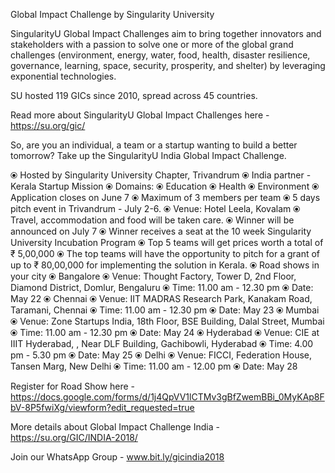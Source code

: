 Global Impact Challenge by Singularity University

SingularityU Global Impact Challenges aim to bring together innovators and stakeholders with a  passion to solve one or more of the global grand challenges (environment, energy, water, food, health, disaster resilience, governance, learning, space, security, prosperity, and shelter) by leveraging exponential technologies.

SU hosted 119 GICs since 2010, spread across 45 countries.

Read more about SingularityU Global Impact Challenges here - https://su.org/gic/

So, are you an individual, a team or a startup wanting to build a better tomorrow? Take up the SingularityU India Global Impact Challenge.

⦿ Hosted by Singularity University Chapter, Trivandrum
⦿ India partner - Kerala Startup Mission
⦿ Domains:
	⦿ Education
	⦿ Health
	⦿ Environment
⦿ Application closes on June 7
⦿ Maximum of 3 members per team
⦿ 5 days pitch event in Trivandrum - July 2-6.
	⦿ Venue: Hotel Leela, Kovalam
	⦿ Travel, accommodation and food will be taken care.
⦿ Winner will be announced on July 7
⦿ Winner receives a seat at the 10 week Singularity University Incubation Program
⦿ Top 5 teams will get prices worth a total of ₹ 5,00,000
⦿ The top teams will have the opportunity to pitch for a grant of up to ₹ 80,00,000 for implementing the solution in Kerala.
⦿ Road shows in your city
	⦿ Bangalore
		⦿ Venue: Thought Factory, Tower D, 2nd Floor, Diamond District, Domlur, Bengaluru
		⦿ Time: 11.00 am - 12.30 pm
		⦿ Date: May 22
	⦿ Chennai
		⦿ Venue: IIT MADRAS Research Park, Kanakam Road, Taramani, Chennai
		⦿ Time: 11.00 am - 12.30 pm
		⦿ Date: May 23
	⦿ Mumbai
		⦿ Venue: Zone Startups India, 18th Floor, BSE Building, Dalal Street, Mumbai
		⦿ Time: 11.00 am - 12.30 pm
		⦿ Date: May 24
	⦿ Hyderabad
		⦿ Venue: CIE at IIIT Hyderabad, , Near DLF Building, Gachibowli, Hyderabad
		⦿ Time: 4.00 pm - 5.30 pm
		⦿ Date: May 25
	⦿ Delhi
		⦿ Venue: FICCI, Federation House, Tansen Marg, New Delhi
		⦿ Time: 11.00 am - 12.00 pm
		⦿ Date: May 28

Register for Road Show here - https://docs.google.com/forms/d/1j4QpVV1lCTMv3gBfZwemBBi_0MyKAp8FbV-8P5fwiXg/viewform?edit_requested=true

More details about Global Impact Challenge India - https://su.org/GIC/INDIA-2018/

Join our WhatsApp Group - www.bit.ly/gicindia2018
